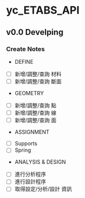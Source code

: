 # yc_ETABS_API

## v0.0 Develping 

### Create Notes
+ DEFINE 
- [ ] 新增/調整/查詢 材料
- [ ] 新增/調整/查詢 斷面

+ GEOMETRY 
- [ ] 新增/調整/查詢 點
- [ ] 新增/調整/查詢 線
- [ ] 新增/調整/查詢 面

+ ASSIGNMENT 
- [ ] Supports
- [ ] Spring

+ ANALYSIS & DESIGN 
- [ ] 進行分析程序
- [ ] 進行設計程序
- [ ] 取得設定/分析/設計 資訊